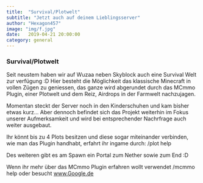 ```yaml
---
title:  "Survival/Plotwelt"
subtitle: "Jetzt auch auf deinem Lieblingsserver"
author: "Hexagon457"
image: "img/f.jpg"
date:   2019-04-21 20:00:00
category: general
---
```


### Survival/Plotwelt
Seit neustem haben wir auf Wuzaa neben Skyblock auch eine Survival Welt zur verfügung :D Hier besteht die Möglichkeit das klassische Minecraft in vollen Zügen zu geniessen, das ganze wird abgerundet durch das MCmmo Plugin, einer Plotwelt und dem Reiz, Airdrops in der Farmwelt nachzujagen.

Momentan steckt der Server noch in den Kinderschuhen und kam bisher etwas kurz... Aber dennoch befindet sich das Projekt weiterhin im Fokus unserer Aufmerksamkeit und wird bei entsprechender Nachrfrage auch weiter ausgebaut.

Ihr könnt bis zu 4 Plots besitzen und diese sogar miteinander verbinden, wie man das Plugin handhabt, erfahrt ihr ingame durch: /plot help

Des weiteren gibt es am Spawn ein Portal zum Nether sowie zum End :D

Wenn ihr mehr über das MCmmo Plugin erfahren wollt verwendet /mcmmo help oder besucht www.Google.de

